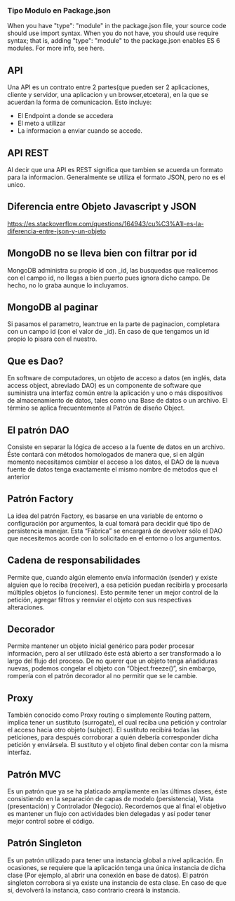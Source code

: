 ### Tipo Modulo en Package.json
When you have "type": "module" in the package.json file, your source code should use import syntax. When you do not have, you should use require syntax; that is, adding "type": "module" to the package.json enables ES 6 modules. For more info, see here.

## API
Una API es un contrato entre 2 partes(que pueden ser 2 aplicaciones, cliente y servidor, una aplicacion y un browser,etcetera), en la que se acuerdan la forma de comunicacion. Esto incluye:
* El Endpoint a donde se accedera
* El meto a utilizar 
* La informacion a enviar cuando se accede.

## API REST
Al decir que una API es REST significa que tambien se acuerda un formato para la informacion. Generalmente se utiliza el formato JSON, pero no es el unico.

## Diferencia entre Objeto Javascript y JSON
https://es.stackoverflow.com/questions/164943/cu%C3%A1l-es-la-diferencia-entre-json-y-un-objeto

## MongoDB no se lleva bien con filtrar por id
MongoDB administra su propio id con _id, las busquedas que realicemos con el campo id, no llegas a bien puerto pues ignora dicho campo. De hecho, no lo graba aunque lo incluyamos.

## MongoDB al paginar
Si pasamos el parametro, lean:true en la parte de paginacion, completara con un campo id (con el valor de _id). En caso de que tengamos un id propio lo pisara con el nuestro.

## Que es Dao?
En software de computadores, un objeto de acceso a datos (en inglés, data access object, abreviado DAO) es un componente de software que suministra una interfaz común entre la aplicación y uno o más dispositivos de almacenamiento de datos, tales como una Base de datos o un archivo. El término se aplica frecuentemente al Patrón de diseño Object.

## El patrón DAO 
Consiste en separar la lógica de acceso a la fuente de datos en un archivo. Éste contará con métodos homologados de manera que, si en algún momento necesitamos cambiar el acceso a los datos, el DAO de la nueva fuente de datos tenga exactamente el mismo nombre de métodos que el anterior

## Patrón Factory
La idea del patrón Factory, es basarse en una variable de entorno o configuración por argumentos, la cual tomará para decidir qué tipo de persistencia manejar.
Esta “Fábrica” se encargará de devolver sólo el DAO que necesitemos acorde con lo solicitado en el entorno o los argumentos. 

## Cadena de responsabilidades

Permite que, cuando algún elemento envía información (sender) y existe alguien que lo reciba (receiver), a esa petición puedan recibirla y procesarla múltiples objetos (o funciones). Esto permite tener un mejor control de la petición, agregar filtros y reenviar el objeto con sus respectivas alteraciones.

## Decorador

Permite mantener un objeto inicial genérico para poder procesar información, pero al ser utilizado éste está abierto a ser transformado a lo largo del flujo del proceso. 
De no querer que un objeto tenga añadiduras nuevas, podemos congelar el objeto con “Object.freeze()”, sin embargo, rompería con el patrón decorador al no permitir que se le cambie.

## Proxy

También conocido como Proxy routing o simplemente Routing pattern, implica tener un sustituto (surrogate), el cual reciba una petición y controlar el acceso hacia otro objeto (subject). El sustituto recibirá todas las peticiones, para después corroborar a quién debería corresponder dicha petición y enviársela.
El sustituto y el objeto final deben contar con la misma interfaz. 

## Patrón MVC
Es un patrón que ya se ha platicado ampliamente en las últimas clases, éste consistiendo en la separación de capas de modelo (persistencia), Vista (presentación) y Controlador (Negocio).
Recordemos que al final el objetivo es mantener un flujo con actividades bien delegadas y así poder tener mejor control sobre el código. 

## Patrón Singleton
Es un patrón utilizado para tener una instancia global a nivel aplicación. 
En ocasiones, se requiere que la aplicación tenga una única instancia de dicha clase (Por ejemplo, al abrir una conexión en base de datos). 
El patrón singleton corrobora si ya existe una instancia de esta clase. En caso de que sí, devolverá la instancia, caso contrario creará la instancia.

